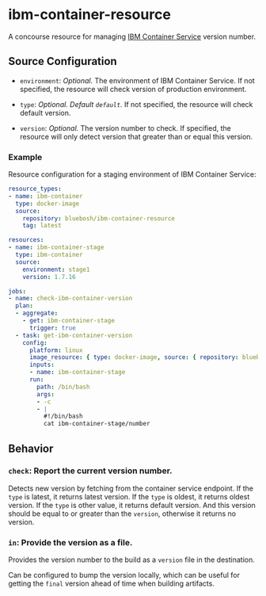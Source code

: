 # ibm-container-resource
A concourse resource for managing [IBM Container Service](https://console.bluemix.net/docs/containers/cs_tech.html#ibm-cloud-kubernetes-service-technology) version number.

## Source Configuration

* `environment`: *Optional.* The environment of IBM Container Service. If not specified, the resource will check version of production environment.

* `type`: *Optional. Default `default`.* If not specified, the resource will check default version.

* `version`: *Optional.* The version number to check. If specified, the resource will only detect version that greater than or equal this version.

### Example

Resource configuration for a staging environment of IBM Container Service:

``` yaml
resource_types:
- name: ibm-container
  type: docker-image
  source:
    repository: bluebosh/ibm-container-resource
    tag: latest

resources:
- name: ibm-container-stage
  type: ibm-container
  source:
    environment: stage1
    version: 1.7.16

jobs:
- name: check-ibm-container-version
  plan:
  - aggregate:
    - get: ibm-container-stage
      trigger: true
  - task: get-ibm-container-version
    config:
      platform: linux
      image_resource: { type: docker-image, source: { repository: bluebosh/ibm-container-resource, tag: latest } }
      inputs:
      - name: ibm-container-stage
      run:
        path: /bin/bash
        args:
        - -c
        - |
          #!/bin/bash
          cat ibm-container-stage/number

```

## Behavior

### `check`: Report the current version number.

Detects new version by fetching from the container service endpoint. If the `type` is latest, it returns latest version. If the `type` is oldest, it returns oldest version. If the `type` is other value, it returns default version. And this version should be equal to or greater than the `version`, otherwise it returns no version.

### `in`: Provide the version as a file.

Provides the version number to the build as a `version` file in the destination.

Can be configured to bump the version locally, which can be useful for getting
the `final` version ahead of time when building artifacts.
